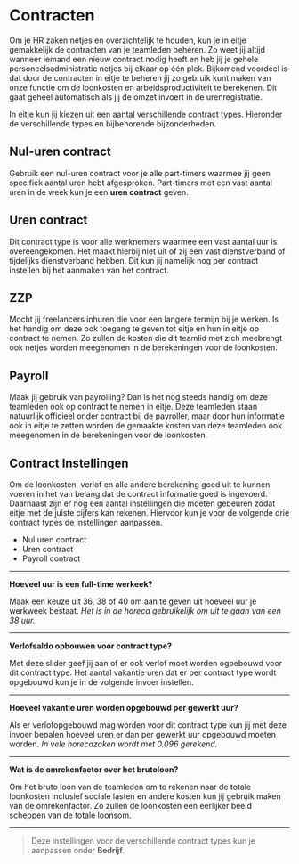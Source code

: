 # Contracten

Om je HR zaken netjes en overzichtelijk te houden, kun je in eitje gemakkelijk de contracten van je teamleden beheren. Zo weet jij altijd wanneer iemand een nieuw contract nodig heeft en heb jij je gehele personeelsadministratie netjes bij elkaar op één plek. Bijkomend voordeel is dat door de contracten in eitje te beheren jij zo gebruik kunt maken van onze functie om de loonkosten en arbeidsproductiviteit te berekenen. Dit gaat geheel automatisch als jij de omzet invoert in de urenregistratie.

In eitje kun jij kiezen uit een aantal verschillende contract types. Hieronder de verschillende types en bijbehorende bijzonderheden.

## Nul-uren contract
Gebruik een nul-uren contract voor je alle part-timers waarmee jij geen specifiek aantal uren hebt afgesproken. Part-timers met een vast aantal uren in de week kun je een **uren contract** geven.

## Uren contract
Dit contract type is voor alle werknemers waarmee een vast aantal uur is overeengekomen. Het maakt hierbij niet uit of zij een vast dienstverband of tijdelijks dienstverband hebben. Dit kun jij namelijk nog per contract instellen bij het aanmaken van het contract. 

## ZZP
Mocht jij freelancers inhuren die voor een langere termijn bij je werken. Is het  handig om deze ook toegang te geven tot eitje en hun in eitje op contract te nemen. Zo zullen de kosten die dit teamlid met zich meebrengt ook netjes worden meegenomen in de berekeningen voor de loonkosten.

## Payroll
Maak jij gebruik van payrolling? Dan is het nog steeds handig om deze teamleden ook op contract te nemen in eitje. Deze teamleden staan natuurlijk officieel onder contract bij de payroller, maar door hun informatie ook in eitje te zetten worden de gemaakte kosten van deze teamleden ook meegenomen in de berekeningen voor de loonkosten. 

## Contract Instellingen
Om de loonkosten, verlof en alle andere berekening goed uit te kunnen voeren in het van belang dat de contract informatie goed is ingevoerd. Daarnaast zijn er nog een aantal instellingen die moeten gebeuren zodat eitje met de juiste cijfers kan rekenen. Hiervoor kun je voor de volgende drie contract types de instellingen aanpassen.

* Nul uren contract
* Uren contract
* Payroll contract


---

**Hoeveel uur is een full-time werkeek?**

Maak een keuze uit 36, 38 of 40 om aan te geven uit hoeveel uur je werkweek bestaat. 
*Het is in de horeca gebruikelijk om uit te gaan van een 38 uur.*

---

**Verlofsaldo opbouwen voor contract type?**

Met deze slider geef jij aan of er ook verlof moet worden ogpebouwd voor dit contract type. Het aantal vakantie uren dat er per contract type wordt opgebouwd kun je in de volgende invoer instellen.

---

**Hoeveel vakantie uren worden opgebouwd per gewerkt uur?**

Als er verlofopgebouwd mag worden voor dit contract type kun jij met deze invoer bepalen hoeveel uren er dan per gewerkt uur opgebouwd moeten worden. 
*In vele horecazaken wordt met 0.096 gerekend.*

---
**Wat is de omrekenfactor over het brutoloon?**

Om het bruto loon van de teamleden om te rekenen naar de totale loonkosten inclusief sociale lasten en andere kosten kun jij gebruik maken van de omrekenfactor. Zo zullen de loonkosten een eerlijker beeld scheppen van de totale loonsom.

---

> Deze instellingen voor de verschillende contract types kun je aanpassen onder **Bedrijf**.